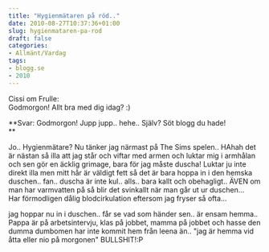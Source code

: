 ```yaml
---
title: "Hygienmätaren på röd.."
date: 2010-08-27T10:37:36+01:00
slug: hygienmataren-pa-rod
draft: false
categories:
- Allmänt/Vardag
tags:
- blogg.se
- 2010
---
```

[](http://cviklund.blogg.se/)Cissi om Frulle:  
Godmorgon! Allt bra med dig idag? :)  
  
**Svar: Godmorgon! Jupp jupp.. hehe.. Själv? Söt blogg du hade!  
**  
  
  
  
Jo.. Hygienmätare? Nu tänker jag närmast på The Sims spelen.. HAhah det är nästan så illa att jag står och viftar med armen och luktar mig i armhålan och sen gör en äcklig grimage, bara för jag måste duscha! Luktar ju inte direkt illa men mitt hår är väldigt fett så det är bara hoppa in i den hemska duschen.. fan.. duscha är inte kul.. alls.. bara kallt och obehagligt.. ÄVEN om man har varmvatten på så blir det svinkallt när man går ut ur duschen...  
Har förmodligen dålig blodcirkulation eftersom jag fryser så ofta...  
  
jag hoppar nu in i duschen.. får se vad som händer sen.. är ensam hemma.. Pappa är på arbetsintervju, klas på jobbet, mamma på jobbet och hasse den dumma dumbomen har inte kommit hem från leena än.. "jag är hemma vid åtta eller nio på morgonen" BULLSHIT!:P